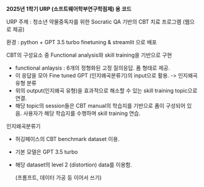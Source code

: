 **2025년 1학기 URP (소프트웨어학부연구학점제) 용 코드**

URP 주제 : 청소년 약물중독자를 위한 Socratic QA 기반의 CBT 치료 프로그램 (웹으로 제공)

환경 : python + GPT 3.5 turbo finetuning & streamlit 으로 배포

CBT의 구성요소 중 Functional analysis와 skill training을 기반으로 구현
- functional anlaysis : 6개의 정형화된 고정 질의응답. 폼 형태로 제공.
- 이 응답을 모아 Fine tuned GPT (인지왜곡분류기)의 input으로 활용. -> 인지왜곡유형 분류
- 위의 output(인지왜곡 유형)을 효과적으로 해소할 수 있는 skill training topic으로 연결.
- 해당 topic의 session들은 CBT manual의 학습지를 기반으로 폼이 구성되어 있음. 사용자가 해당 학습지를 수행하며 skill training 연습.

인지왜곡분류기
- 허깅페이스의 CBT benchmark dataset 이용.
- 기본 모델은 GPT 3.5 turbo
- 해당 dataset의 level 2 (distortion) data를 이용함.


  (프롬프트, 데이터 가공 등 이어서 쓰기)
